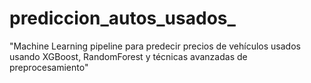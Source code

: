 # prediccion_autos_usados_
"Machine Learning pipeline para predecir precios de vehículos usados usando XGBoost, RandomForest y técnicas avanzadas de preprocesamiento"

